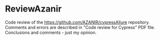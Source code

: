 # ReviewAzanir

Code review of the https://github.com/AZANIR/cypressAllure repository.
Comments and errors are described in "Code review for Cypress" PDF file.
Conclusions and comments - just my opinion.
